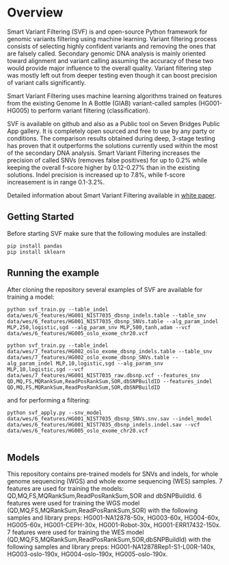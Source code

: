 # Overview  

Smart Variant Filtering (SVF) is and open-source Python framework for genomic variants filtering using machine learning.
Variant filtering process consists of selecting highly confident variants and removing the ones that are falsely called. Secondary genomic DNA analysis is mainly oriented toward alignment and variant calling assuming the accuracy of these two would provide major influence to the overall quality. Variant filtering step was mostly left out from deeper testing even though it can boost precision of variant calls significantly.

Smart Variant Filtering uses machine learning algorithms trained on features from the existing Genome In A Bottle (GIAB) variant-called samples (HG001-HG005) to perform variant filtering (classification). 

SVF is available on github and also as a Public tool on Seven Bridges Public App gallery. It is completely open sourced and free to use by any party or conditions. The comparison results obtained during deep, 3-stage testing has proven that it outperforms the solutions currently used within the most of the secondary DNA analysis. Smart Variant Filtering increases the precision of called SNVs (removes false positives) for up to 0.2% while keeping the overall f-score higher by 0.12-0.27% than in the existing solutions. Indel precision is increased up to 7.8%, while f-score increasement is in range 0.1-3.2%.

Detailed information about Smart Variant Filtering available in [white paper](https://www.sevenbridges.com/smart-variant-filtering).

## Getting Started

Before starting SVF make sure that the following modules are installed: 

```
pip install pandas
pip install sklearn
```

## Running the example
After cloning the repository several examples of SVF are available for training a model:

```
python svf_train.py --table_indel data/wes/6_features/HG001_NIST7035_dbsnp_indels.table --table_snv data/wes/6_features/HG001_NIST7035_dbsnp_SNVs.table --alg_param_indel MLP,250,logistic,sgd --alg_param_snv MLP,500,tanh,adam --vcf data/wes/6_features/HG005_oslo_exome_chr20.vcf
    
python svf_train.py --table_indel data/wes/7_features/HG002_oslo_exome_dbsnp_indels.table --table_snv data/wes/7_features/HG002_oslo_exome_dbsnp_SNVs.table --alg_param_indel MLP,10,logistic,sgd --alg_param_snv MLP,10,logistic,sgd --vcf data/wes/7_features/HG001_NIST7035_raw.dbsnp.vcf --features_snv QD,MQ,FS,MQRankSum,ReadPosRankSum,SOR,dbSNPBuildID --features_indel QD,MQ,FS,MQRankSum,ReadPosRankSum,SOR,dbSNPBuildID

```
and for performing a filtering:

```
python svf_apply.py --snv_model data/wes/6_features/HG001_NIST7035_dbsnp_SNVs.snv.sav --indel_model data/wes/6_features/HG001_NIST7035_dbsnp_indels.indel.sav --vcf data/wes/6_features/HG005_oslo_exome_chr20.vcf
    
```
## Models
This repository contains pre-trained models for SNVs and indels, for whole genome sequencing (WGS) and whole exome sequencing (WES) samples. 
7 features are used for training the models: QD,MQ,FS,MQRankSum,ReadPosRankSum,SOR and dbSNPBuildId.
6 features were used for training the WGS model (QD,MQ,FS,MQRankSum,ReadPosRankSum,SOR) with the following samples and library preps: HG001-NA12878-50x, HG003-60x, HG004-60x, HG005-60x, HG001-CEPH-30x, HG001-Robot-30x, HG001-ERR17432-150x.
7 features were used for training the WES model (QD,MQ,FS,MQRankSum,ReadPosRankSum,SOR,dbSNPBuildId) with the following samples and library preps: HG001-NA12878Rep1-S1-L00R-140x, HG003-oslo-190x, HG004-oslo-190x, HG005-oslo-190x.

